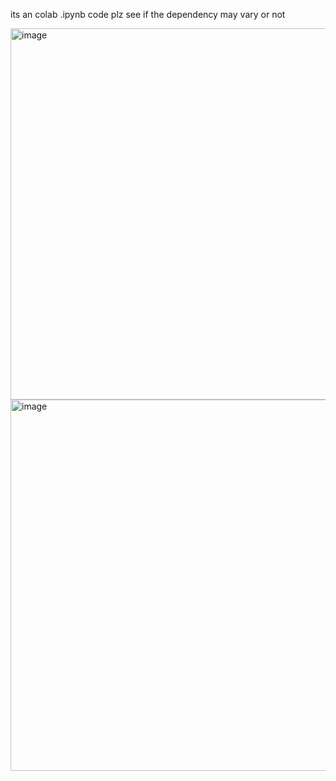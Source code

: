its an colab .ipynb code plz see if the dependency may vary or not

<img width="1199" height="594" alt="image" src="https://github.com/user-attachments/assets/c9782c5f-36c3-4284-82f0-c93316f32b35" />

<img width="1199" height="594" alt="image" src="https://github.com/user-attachments/assets/4cb50fe9-07d3-4413-9f70-f3f5074c5a58" />
